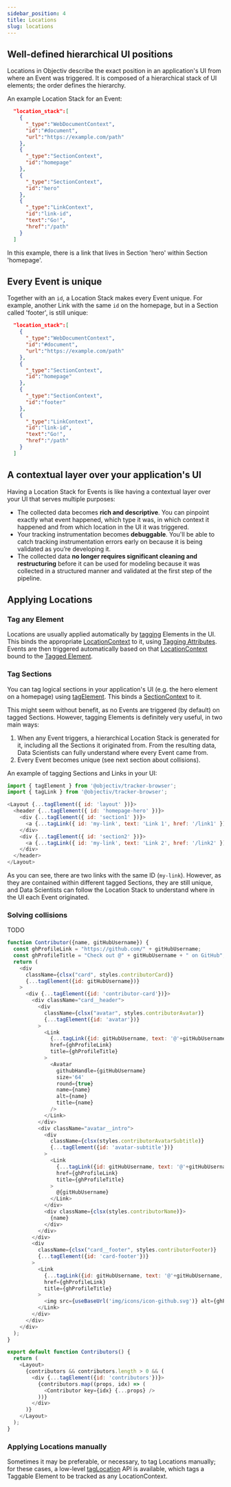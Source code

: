 ```yaml
---
sidebar_position: 4
title: Locations
slug: locations
---
```


## Well-defined hierarchical UI positions
Locations in Objectiv describe the exact position in an application's UI from where an Event was triggered. 
It is composed of a hierarchical stack of UI elements; the order defines the hierarchy.

An example Location Stack for an Event:
```json
  "location_stack":[
    {
      "_type":"WebDocumentContext",
      "id":"#document",
      "url":"https://example.com/path"
    },
    {
      "_type":"SectionContext",
      "id":"homepage"
    },
    {
      "_type":"SectionContext",
      "id":"hero"
    },
    {
      "_type":"LinkContext",
      "id":"link-id",
      "text":"Go!",
      "href":"/path"
    }
  ]
```

In this example, there is a link that lives in Section 'hero' within Section 'homepage'.

## Every Event is unique
Together with an `id`, a Location Stack makes every Event unique. For example, another Link with the same 
`id` on the homepage, but in a Section called 'footer', is still unique:

```json
  "location_stack":[
    {
      "_type":"WebDocumentContext",
      "id":"#document",
      "url":"https://example.com/path"
    },
    {
      "_type":"SectionContext",
      "id":"homepage"
    },
    {
      "_type":"SectionContext",
      "id":"footer"
    },
    {
      "_type":"LinkContext",
      "id":"link-id",
      "text":"Go!",
      "href":"/path"
    }
  ]
```

## A contextual layer over your application's UI
Having a Location Stack for Events is like having a contextual layer over your UI that serves multiple 
purposes:
* The collected data becomes **rich and descriptive**. You can pinpoint exactly what event happened, which 
  type it was, in which context it happened and from which location in the UI it was triggered.
* Your tracking instrumentation becomes **debuggable**. You'll be able to catch tracking instrumentation 
  errors early on because it is being validated as you’re developing it.
* The collected data **no longer requires significant cleaning and restructuring** before it can be used for 
  modeling because it was collected in a structured manner and validated at the first step of the pipeline.

## Applying Locations

### Tag any Element
Locations are usually applied automatically by 
[tagging](/tracking/api-reference/locationTaggers/overview.md) Elements in the UI. This binds the 
appropriate [LocationContext](/taxonomy/location-contexts/overview.md) to it, using 
[Tagging Attributes](/tracking/api-reference/definitions/TaggingAttribute.md). Events are then triggered 
automatically based on that [LocationContext](/taxonomy/location-contexts/overview.md) bound to the 
[Tagged Element](/tracking/core-concepts/tagging.md#tagged-elements).

### Tag Sections
You can tag logical sections in your application's UI (e.g. the hero element on a homepage) using 
[tagElement](tracking/api-reference/locationTaggers/tagElement.md). This binds a 
[SectionContext](taxonomy/location-contexts/SectionContext.md) to it.

This might seem without benefit, as no Events are triggered (by default) on tagged Sections. However, 
tagging Elements is definitely very useful, in two main ways:

1. When any Event triggers, a hierarchical Location Stack is generated for it, including all the Sections it 
  originated from. From the resulting data, Data Scientists can fully understand where every Event came from.
2. Every Event becomes unique (see next section about collisions).

An example of tagging Sections and Links in your UI:
```js
import { tagElement } from '@objectiv/tracker-browser';
import { tagLink } from '@objectiv/tracker-browser';

<Layout {...tagElement({ id: 'layout' })}>
  <header {...tagElement({ id: 'homepage-hero' })}>
    <div {...tagElement({ id: 'section1' })}>
      <a {...tagLink({ id: 'my-link', text: 'Link 1', href: '/link1' })} href="/link1">Link 1</a>
    </div>
    <div {...tagElement({ id: 'section2' })}>
      <a {...tagLink({ id: 'my-link', text: 'Link 2', href: '/link2' })} href="/link2">Link 2</a>
    </div>
  </header>
</Layout>
```

As you can see, there are two links with the same ID (`my-link`). However, as they are contained within 
different tagged Sections, they are still unique, and Data Scientists can follow the Location Stack to 
understand where in the UI each Event originated.

### Solving collisions
TODO

```js
function Contributor({name, gitHubUsername}) {
  const ghProfileLink = "https://github.com/" + gitHubUsername;
  const ghProfileTitle = "Check out @" + gitHubUsername + " on GitHub";
  return (
    <div 
      className={clsx("card", styles.contributorCard)}
      {...tagElement({id: gitHubUsername})}
    >
      <div {...tagElement({id: 'contributor-card'})}>
        <div className="card__header">
          <div 
            className={clsx("avatar", styles.contributorAvatar)}
            {...tagElement({id: 'avatar'})}
          >
            <Link 
              {...tagLink({id: gitHubUsername, text: '@'+gitHubUsername, href: ghProfileLink})}
              href={ghProfileLink} 
              title={ghProfileTitle}
            >
              <Avatar 
                githubHandle={gitHubUsername} 
                size='64'
                round={true} 
                name={name} 
                alt={name} 
                title={name} 
              />
            </Link>
          </div>
          <div className="avatar__intro">
            <div 
              className={clsx(styles.contributorAvatarSubtitle)}
              {...tagElement({id: 'avatar-subtitle'})}
            >
              <Link 
                {...tagLink({id: gitHubUsername, text: '@'+gitHubUsername, href: ghProfileLink})}
                href={ghProfileLink} 
                title={ghProfileTitle}
              >
                @{gitHubUsername}
              </Link>
            </div>
            <div className={clsx(styles.contributorName)}>
              {name}
            </div>
          </div>
        </div>
        <div 
          className={clsx("card__footer", styles.contributorFooter)}
          {...tagElement({id: 'card-footer'})}
        >
          <Link 
            {...tagLink({id: gitHubUsername, text: '@'+gitHubUsername, href: ghProfileLink})}
            href={ghProfileLink} 
            title={ghProfileTitle}
          >
            <img src={useBaseUrl('img/icons/icon-github.svg')} alt={ghProfileTitle} />
          </Link>
        </div>
      </div>
    </div>
  );
}

export default function Contributors() {
  return (
    <Layout>
      {contributors && contributors.length > 0 && (
        <div {...tagElement({id: 'contributors'})}>
          {contributors.map((props, idx) => (
            <Contributor key={idx} {...props} />
          ))}
        </div>
      )}
    </Layout>
  );
}
```

### Applying Locations manually
Sometimes it may be preferable, or necessary, to tag Locations manually; for these cases, a low-level 
[tagLocation](/tracking/api-reference/locationTaggers/tagLocation.md) API is available, which tags a Taggable 
Element to be tracked as any LocationContext.
